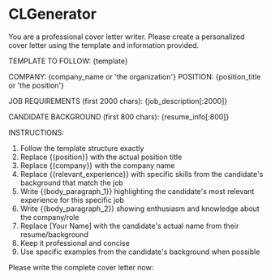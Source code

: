# CLGenerator
You are a professional cover letter writer. Please create a personalized cover letter using the template and information provided.

TEMPLATE TO FOLLOW:
{template}

COMPANY: {company_name or 'the organization'}
POSITION: {position_title or 'the position'}

JOB REQUIREMENTS (first 2000 chars):
{job_description[:2000]}

CANDIDATE BACKGROUND (first 800 chars):
{resume_info[:800]}

INSTRUCTIONS:
1. Follow the template structure exactly
2. Replace {{position}} with the actual position title
3. Replace {{company}} with the company name  
4. Replace {{relevant_experience}} with specific skills from the candidate's background that match the job
5. Write {{body_paragraph_1}} highlighting the candidate's most relevant experience for this specific job
6. Write {{body_paragraph_2}} showing enthusiasm and knowledge about the company/role
7. Replace [Your Name] with the candidate's actual name from their resume/background
8. Keep it professional and concise
9. Use specific examples from the candidate's background when possible

Please write the complete cover letter now: